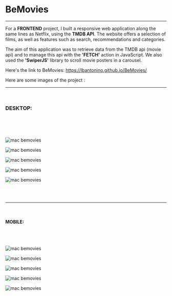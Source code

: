 # BeMovies
---

For a **FRONTEND** project, I built a responsive web application along the same lines as Netflix, using the **TMDB API**. The website offers a selection of films, as well as features such as search, recommendations and categories.

The aim of this application was to retrieve data from the TMDB api (movie api) and to manage this api with the **'FETCH'** action in JavaScript. We also used the **'SwiperJS'** library to scroll movie posters in a carousel.

Here's the link to BeMovies: 
https://lbantonino.github.io/BeMovies/


Here are some images of the project :

-----
<br>

### DESKTOP:

<br>
<br>
<br>

![mac bemovies](pictures/Capture%20d’écran%202024-01-04%20à%2023.21.41.png)


![mac bemovies](pictures/Capture%20d’écran%202024-01-04%20à%2023.21.01.png)


![mac bemovies](pictures/Capture%20d’écran%202024-01-04%20à%2023.21.54.png)


![mac bemovies](pictures/Capture%20d’écran%202024-01-04%20à%2023.21.54.png)


![mac bemovies](pictures/Capture%20d’écran%202024-01-04%20à%2023.22.11.png)

<br>
<br>

-----
<br>

#### MOBILE:

<br>
<br>

![mac bemovies](pictures/Capture%20d’écran%202024-01-04%20à%2023.18.39.png)

![mac bemovies](pictures/Capture%20d’écran%202024-01-04%20à%2023.18.50.png)

![mac bemovies](pictures/Capture%20d’écran%202024-01-04%20à%2023.19.01.png)

![mac bemovies](pictures/Capture%20d’écran%202024-01-04%20à%2023.19.18.png)

![mac bemovies](pictures/Capture%20d’écran%202024-01-04%20à%2023.19.26.png)
